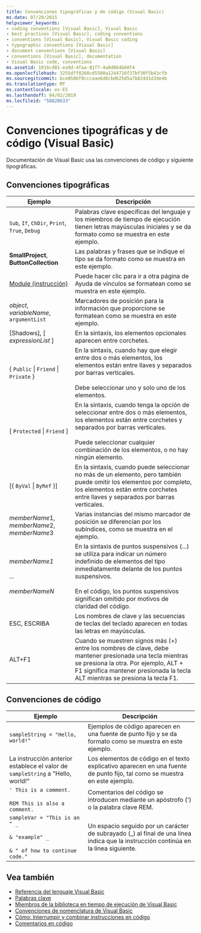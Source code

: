 ```yaml
---
title: Convenciones tipográficas y de código (Visual Basic)
ms.date: 07/20/2015
helpviewer_keywords:
- coding conventions [Visual Basic], Visual Basic
- best practices [Visual Basic], coding conventions
- conventions [Visual Basic], Visual Basic coding
- typographic conventions [Visual Basic]
- document conventions [Visual Basic]
- conventions [Visual Basic], documentation
- Visual Basic code, conventions
ms.assetid: 1916cd81-ea9d-4faa-81f7-4a0d864b60f4
ms.openlocfilehash: 3255dff8268cd5500a1244716f37bf30f5b43cfb
ms.sourcegitcommit: bce0586f0cccaae6d6cbd625d5a7b824d1d3de4b
ms.translationtype: MT
ms.contentlocale: es-ES
ms.lasthandoff: 04/02/2019
ms.locfileid: "58828633"
---
```

# <a name="typographic-and-code-conventions-visual-basic"></a>Convenciones tipográficas y de código (Visual Basic)
Documentación de Visual Basic usa las convenciones de código y siguiente tipográficas.  
  
## <a name="typographic-conventions"></a>Convenciones tipográficas  
  
|Ejemplo|Descripción|  
|-------------|-----------------|  
|`Sub`, `If`, `ChDir`, `Print`, `True`, `Debug`|Palabras clave específicas del lenguaje y los miembros de tiempo de ejecución tienen letras mayúsculas iniciales y se da formato como se muestra en este ejemplo.|  
|**SmallProject**, **ButtonCollection**|Las palabras y frases que se indique el tipo se da formato como se muestra en este ejemplo.|  
|[Module (instrucción)](../../visual-basic/language-reference/statements/module-statement.md)|Puede hacer clic para ir a otra página de Ayuda de vínculos se formatean como se muestra en este ejemplo.|  
|*object*, *variableName*, `argumentList`|Marcadores de posición para la información que proporcione se formatean como se muestra en este ejemplo.|  
|[Shadows], [ *expressionList* ]|En la sintaxis, los elementos opcionales aparecen entre corchetes.|  
|{ `Public` &#124; `Friend` &#124; `Private` }|En la sintaxis, cuando hay que elegir entre dos o más elementos, los elementos están entre llaves y separados por barras verticales.<br /><br /> Debe seleccionar uno y solo uno de los elementos.|  
|[ `Protected` &#124; `Friend` ]|En la sintaxis, cuando tenga la opción de seleccionar entre dos o más elementos, los elementos están entre corchetes y separados por barras verticales.<br /><br /> Puede seleccionar cualquier combinación de los elementos, o no hay ningún elemento.|  
|[{ `ByVal` &#124; `ByRef` }]|En la sintaxis, cuando puede seleccionar no más de un elemento, pero también puede omitir los elementos por completo, los elementos están entre corchetes entre llaves y separados por barras verticales.|  
|*memberName*1, *memberName*2, *memberName*3|Varias instancias del mismo marcador de posición se diferencian por los subíndices, como se muestra en el ejemplo.|  
|*memberName1*<br /><br /> ...<br /><br /> *memberNameN*|En la sintaxis de puntos suspensivos (...) se utiliza para indicar un número indefinido de elementos del tipo inmediatamente delante de los puntos suspensivos.<br /><br /> En el código, los puntos suspensivos significan omitido por motivos de claridad del código.|  
|ESC, ESCRIBA|Los nombres de clave y las secuencias de teclas del teclado aparecen en todas las letras en mayúsculas.|  
|ALT+F1|Cuando se muestren signos más (+) entre los nombres de clave, debe mantener presionada una tecla mientras se presiona la otra. Por ejemplo, ALT + F1 significa mantener presionada la tecla ALT mientras se presiona la tecla F1.|  
  
## <a name="code-conventions"></a>Convenciones de código  
  
|Ejemplo|Descripción|  
|-------------|-----------------|  
|`sampleString = "Hello, world!"`|Ejemplos de código aparecen en una fuente de punto fijo y se da formato como se muestra en este ejemplo.|  
|La instrucción anterior establece el valor de `sampleString` a "Hello, world!"|Los elementos de código en el texto explicativo aparecen en una fuente de punto fijo, tal como se muestra en este ejemplo.|  
|`' This is a comment.`<br /><br /> `REM This is also a comment.`|Comentarios del código se introducen mediante un apóstrofo (') o la palabra clave REM.|  
|`sampleVar = "This is an " _`<br /><br /> `& "example" _`<br /><br /> `& " of how to continue code."`|Un espacio seguido por un carácter de subrayado (_) al final de una línea indica que la instrucción continúa en la línea siguiente.|  
  
## <a name="see-also"></a>Vea también

- [Referencia del lenguaje Visual Basic](../../visual-basic/language-reference/index.md)
- [Palabras clave](../../visual-basic/language-reference/keywords/index.md)
- [Miembros de la biblioteca en tiempo de ejecución de Visual Basic](../../visual-basic/language-reference/runtime-library-members.md)
- [Convenciones de nomenclatura de Visual Basic](../../visual-basic/programming-guide/program-structure/naming-conventions.md)
- [Cómo: Interrumpir y combinar instrucciones en código](../../visual-basic/programming-guide/program-structure/how-to-break-and-combine-statements-in-code.md)
- [Comentarios en código](../../visual-basic/programming-guide/program-structure/comments-in-code.md)
